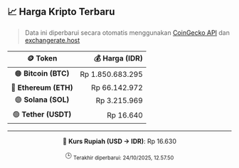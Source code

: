 

<!-- HARGA_KRIPTO -->
## 📈 Harga Kripto Terbaru

> Data ini diperbarui secara otomatis menggunakan [CoinGecko API](https://www.coingecko.com/) dan [exchangerate.host](https://exchangerate.host/)

<div align="center">

| 🪙 Token | 💰 Harga (IDR) |
|:------:|---------------:|
| 🟠 **Bitcoin (BTC)**   | Rp 1.850.683.295 |
| 🔵 **Ethereum (ETH)**  | Rp 66.142.972 |
| 🟣 **Solana (SOL)**    | Rp 3.215.969 |
| 🟢 **Tether (USDT)**   | Rp 16.640 |

---

💱 **Kurs Rupiah (USD → IDR)**: Rp 16.630

🕒 <sub>Terakhir diperbarui: 24/10/2025, 12.57.50</sub>

</div>
<!-- /HARGA_KRIPTO -->